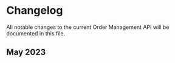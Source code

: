 <!-- START_METADATA
---
title: Order Management API changelog
sidebar_label: Changelog
sidebar_position: 400
pagination_next: null
pagination_prev: null
---
END_METADATA -->

# Changelog

All notable changes to the current Order Management API will be documented in this file. 


## May 2023
 
